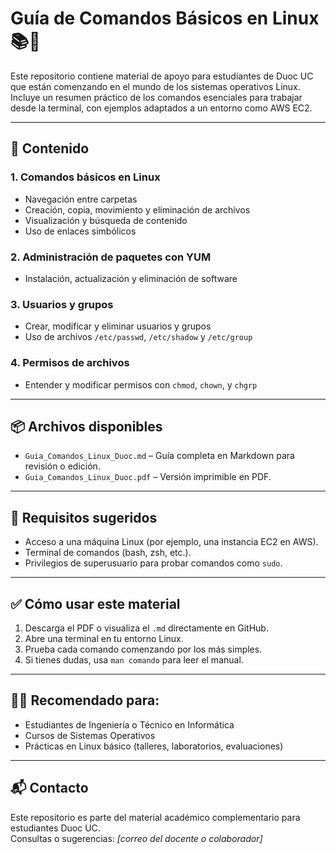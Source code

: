 # Guía de Comandos Básicos en Linux 📚🐧

Este repositorio contiene material de apoyo para estudiantes de Duoc UC que están comenzando en el mundo de los sistemas operativos Linux. Incluye un resumen práctico de los comandos esenciales para trabajar desde la terminal, con ejemplos adaptados a un entorno como AWS EC2.

---

## 📄 Contenido

### 1. Comandos básicos en Linux
- Navegación entre carpetas
- Creación, copia, movimiento y eliminación de archivos
- Visualización y búsqueda de contenido
- Uso de enlaces simbólicos

### 2. Administración de paquetes con YUM
- Instalación, actualización y eliminación de software

### 3. Usuarios y grupos
- Crear, modificar y eliminar usuarios y grupos
- Uso de archivos `/etc/passwd`, `/etc/shadow` y `/etc/group`

### 4. Permisos de archivos
- Entender y modificar permisos con `chmod`, `chown`, y `chgrp`

---

## 📦 Archivos disponibles

- `Guia_Comandos_Linux_Duoc.md` – Guía completa en Markdown para revisión o edición.
- `Guia_Comandos_Linux_Duoc.pdf` – Versión imprimible en PDF.

---

## 🚀 Requisitos sugeridos

- Acceso a una máquina Linux (por ejemplo, una instancia EC2 en AWS).
- Terminal de comandos (bash, zsh, etc.).
- Privilegios de superusuario para probar comandos como `sudo`.

---

## ✅ Cómo usar este material

1. Descarga el PDF o visualiza el `.md` directamente en GitHub.
2. Abre una terminal en tu entorno Linux.
3. Prueba cada comando comenzando por los más simples.
4. Si tienes dudas, usa `man comando` para leer el manual.

---

## 🧑‍🏫 Recomendado para:

- Estudiantes de Ingeniería o Técnico en Informática
- Cursos de Sistemas Operativos
- Prácticas en Linux básico (talleres, laboratorios, evaluaciones)

---

## 📬 Contacto

Este repositorio es parte del material académico complementario para estudiantes Duoc UC.  
Consultas o sugerencias: *[correo del docente o colaborador]*

